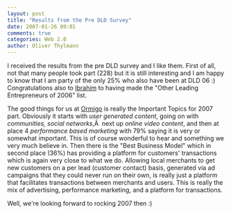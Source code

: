 ```yaml
---
layout: post
title: "Results from the Pre DLD Survey"
date: 2007-01-26 09:01
comments: true
categories: Web 2.0
author: Oliver Thylmann
---
```










I received the results from the pre DLD survey and I like them. First of all, not that many people took part (228) but it is still interesting and I am happy to know that I am party of the only 25% who also have been at DLD 06 :) Congratulations also to [Ibrahim](http://www.ibrahimevsan.de/) to having made the &quot;Other Leading Entrepreneurs of 2006&quot; list.

The good things for us at [Ormigo](https://ormigo.com/) is really the Important Topics for 2007 part. Obviously it starts with *user generated content*, going on with *communities, social networks*,Â  next up *online video content*, and then at place 4 *performance based marketing* with 79% saying it is very or somewhat important. This is of course wonderful to hear and something we very much believe in. Then there is the &quot;Best Business Model&quot; which in second place (36%) has providing a platform for customers' transactions which is again very close to what we do. Allowing local merchants to get new customers on a per lead (customer contact) basis, generated via ad campaigns that they could never run on their own, is really just a platform that facilitates transactions between merchants and users. This is really the mix of advertising, performance marketing, and a platform for transactions.

Well, we're looking forward to rocking 2007 then :)


